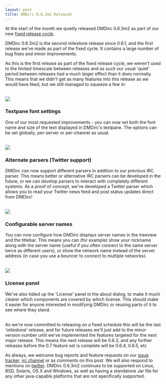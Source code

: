 ```yaml
---
layout: post
title: DMDirc 0.6.3m2 Released
---
```

At the start of the month we quietly released DMDirc 0.6.3m2 as part of our new <a href="http://blog.dmdirc.com/2009/07/05/improving-the-dmdirc-release-cycle/">fixed release cycle</a>.

DMDirc 0.6.3m2 is the second milestone release since 0.6.1, and the first release we've made as part of the fixed cycle. It contains a large number of bug fixes and minor improvements.

As this is the first release as part of the fixed release cycle, we weren't used to the limited timescale between releases and as such our usual 'quiet' period between releases had a much larger effect than it does normally. This means that we didn't get as many features into this release as we would have liked, but we still managed to squeeze a few in:

<div class="nohomepage" style="clear: both;">&nbsp;</div>
<img src="http://www.dmdirc.com/res/docs/0.6.3m2/textpane.png" class="alignleft nohomepage">
<h3>Textpane font settings</h3>

One of our most requested improvements - you can now set both the font name and size of the text displayed in DMDirc's textpane. The options can be set globally, per-server or per-channel as usual.

<div class="nohomepage" style="clear: both;">&nbsp;</div>
<img src="http://www.dmdirc.com/res/docs/0.6.3m2/twitter.png" class="alignleft nohomepage">
<h3>Alternate parsers (Twitter support)</h3>

DMDirc can now support different parsers in addition to our previous IRC parser. This means better or alternative IRC parsers can be developed in the future, or we can develop parsers to interact with completely different systems. As a proof of concept, we've developed a Twitter parser which allows you to read your Twitter news feed and post status updates direct from DMDirc!
<div class="nohomepage" style="clear: both;">&nbsp;</div>
<img src="http://www.dmdirc.com/res/docs/0.6.3m2/servernames.png" class="alignleft nohomepage">
<h3>Configurable server names</h3>

You can now configure how DMDirc displays server names in the treeview and the titlebar. This means you can (for example) show your nickname along with the server name (useful if you often connect to the same server twice as different users), or show the network name instead of the server address (in case you use a bouncer to connect to multiple networks).

<div class="nohomepage" style="clear: both;">&nbsp;</div>
<img src="http://www.dmdirc.com/res/docs/0.6.3m2/licensepanel.png" class="alignleft nohomepage">
<h3>License panel</h3>

We've also tidied up the 'License' panel in the about dialog, to make it much clearer which components are covered by which license. This should make it easier for anyone interested in modifying DMDirc or reusing parts of it to see where they stand.

<div class="nohomepage" style="clear: both;">&nbsp;</div>
As we're now committed to releasing on a fixed schedule this will be the last 'milestone' release, and for future releases we'll just add to the minor version number until we've implemented the features targeted for the next major release. This means the next release will be 0.6.3, and any further releases before the 0.7 feature set is complete will be 0.6.4, 0.6.5, etc

As always, we welcome bug reports and feature requests on our <a href="http://bugs.dmdirc.com/">issue tracker</a>, <a href="irc://irc.quakenet.org/dmdirc">irc channel</a> or as comments on this post. We will also respond to mentions on <a href="http://twitter.com/dmdirc">twitter</a>. DMDirc 0.6.3m2 continues to be supported on Linux, BSD, Solaris, OS X and Windows, as well as having a standalone Jar file for any other java-capable platforms that are not specifically supported.